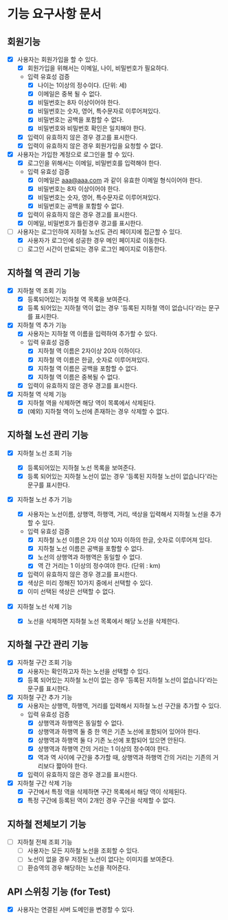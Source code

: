 # 기능 요구사항 문서

## 회원기능

- [x] 사용자는 회원가입을 할 수 있다.
  - [x] 회원가입을 위해서는 이메일, 나이, 비밀번호가 필요하다.
  - 입력 유효성 검증
    - [x] 나이는 1이상의 정수이다. (단위: 세)
    - [x] 이메일은 중복 될 수 없다.
    - [x] 비밀번호는 8자 이상이어야 한다.
    - [x] 비밀번호는 숫자, 영어, 특수문자로 이루어져있다.
    - [x] 비밀번호는 공백을 포함할 수 없다.
    - [x] 비밀번호와 비밀번호 확인은 일치해야 한다.
  - [x] 입력이 유효하지 않은 경우 경고를 표시한다.
  - [x] 입력이 유효하지 않은 경우 회원가입을 요청할 수 없다.
- [x] 사용자는 가입한 계정으로 로그인을 할 수 있다.
  - [x] 로그인을 위해서는 이메일, 비밀번호를 입력해야 한다.
  - 입력 유효성 검증
    - [x] 이메일은 aaa@aaa.com 과 같이 유효한 이메일 형식이어야 한다.
    - [x] 비밀번호는 8자 이상이어야 한다.
    - [x] 비밀번호는 숫자, 영어, 특수문자로 이루어져있다.
    - [x] 비밀번호는 공백을 포함할 수 없다.
  - [x] 입력이 유효하지 않은 경우 경고를 표시한다.
  - [x] 이메일, 비밀번호가 틀린경우 경고를 표시한다.
- [ ] 사용자는 로그인하여 지하철 노선도 관리 페이지에 접근할 수 있다.
  - [x] 사용자가 로그인에 성공한 경우 메인 페이지로 이동한다.
  - [ ] 로그인 시간이 만료되는 경우 로그인 페이지로 이동한다.

## 지하철 역 관리 기능

- [x] 지하철 역 조회 기능
  - [x] 등록되어있는 지하철 역 목록을 보여준다.
  - [x] 등록 되어있는 지하철 역이 없는 경우 '등록된 지하철 역이 없습니다'라는 문구를 표시한다.
- [x] 지하철 역 추가 기능
  - [x] 사용자는 지하철 역 이름을 입력하여 추가할 수 있다.
  - 입력 유효성 검증
    - [x] 지하철 역 이름은 2자이상 20자 이하이다.
    - [x] 지하철 역 이름은 한글, 숫자로 이루어져있다.
    - [x] 지하철 역 이름은 공백을 포함할 수 없다.
    - [x] 지하철 역 이름은 중복될 수 없다.
  - [x] 입력이 유효하지 않은 경우 경고를 표시한다.
- [x] 지하철 역 삭제 기능
  - [x] 지하철 역을 삭제하면 해당 역이 목록에서 삭제된다.
  - [x] (예외) 지하철 역이 노선에 존재하는 경우 삭제할 수 없다.

## 지하철 노선 관리 기능

- [x] 지하철 노선 조회 기능
  - [x] 등록되어있는 지하철 노선 목록을 보여준다.
  - [x] 등록 되어있는 지하철 노선이 없는 경우 '등록된 지하철 노선이 없습니다'라는 문구를 표시한다.
- [x] 지하철 노선 추가 기능

  - [x] 사용자는 노선이름, 상행역, 하행역, 거리, 색상을 입력해서 지하철 노선을 추가할 수 있다.
  - 입력 유효성 검증
    - [x] 지하철 노선 이름은 2자 이상 10자 이하의 한글, 숫자로 이루어져 있다.
    - [x] 지하철 노선 이름은 공백을 포함할 수 없다.
    - [x] 노선의 상행역과 하행역은 동일할 수 없다.
    - [x] 역 간 거리는 1 이상의 정수여야 한다. (단위 : km)
  - [x] 입력이 유효하지 않은 경우 경고를 표시한다.
  - [x] 색상은 미리 정해진 10가지 중에서 선택할 수 있다.
  - [x] 이미 선택된 색상은 선택할 수 없다.

- [x] 지하철 노선 삭제 기능
  - [x] 노선을 삭제하면 지하철 노선 목록에서 해당 노선을 삭제한다.

## 지하철 구간 관리 기능

- [x] 지하철 구간 조회 기능
  - [x] 사용자는 확인하고자 하는 노선을 선택할 수 있다.
  - [x] 등록 되어있는 지하철 노선이 없는 경우 '등록된 지하철 노선이 없습니다'라는 문구를 표시한다.
- [x] 지하철 구간 추가 기능
  - [x] 사용자는 상행역, 하행역, 거리를 입력해서 지하철 노선 구간을 추가할 수 있다.
  - 입력 유효성 검증
    - [x] 상행역과 하행역은 동일할 수 없다.
    - [x] 상행역과 하행역 둘 중 한 역은 기존 노선에 포함되어 있어야 한다.
    - [x] 상행역과 하행역 둘 다 기존 노선에 포함되어 있으면 안된다.
    - [x] 상행역과 하행역 간의 거리는 1 이상의 정수여야 한다.
    - [x] 역과 역 사이에 구간을 추가할 때, 상행역과 하행역 간의 거리는 기존의 거리보다 짧아야 한다.
  - [x] 입력이 유효하지 않은 경우 경고를 표시한다.
- [x] 지하철 구간 삭제 기능
  - [x] 구간에서 특정 역을 삭제하면 구간 목록에서 해당 역이 삭제된다.
  - [x] 특정 구간에 등록된 역이 2개인 경우 구간을 삭제할 수 없다.

## 지하철 전체보기 기능
- [ ] 지하철 전체 조회 기능
  - [ ] 사용자는 모든 지하철 노선을 조회할 수 있다.
  - [ ] 노선이 없을 경우 저장된 노선이 없다는 이미지를 보여준다.
  - [ ] 환승역의 경우 해당하는 노선을 적어준다.

## API 스위칭 기능 (for Test)

- [x] 사용자는 연결된 서버 도메인을 변경할 수 있다.

